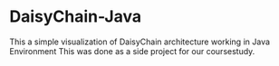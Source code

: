 # DaisyChain-Java
This a simple visualization of DaisyChain architecture working in Java Environment
This was done as a side project for our coursestudy. 
